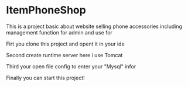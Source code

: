 # ItemPhoneShop
This is a project basic about website selling phone accessories including management function for admin and use for  

Firt you clone this project and opent it in your ide

Second create runtime server here i use Tomcat 

Third your open file config to enter your "Mysql" infor

Finally you can start this project!
